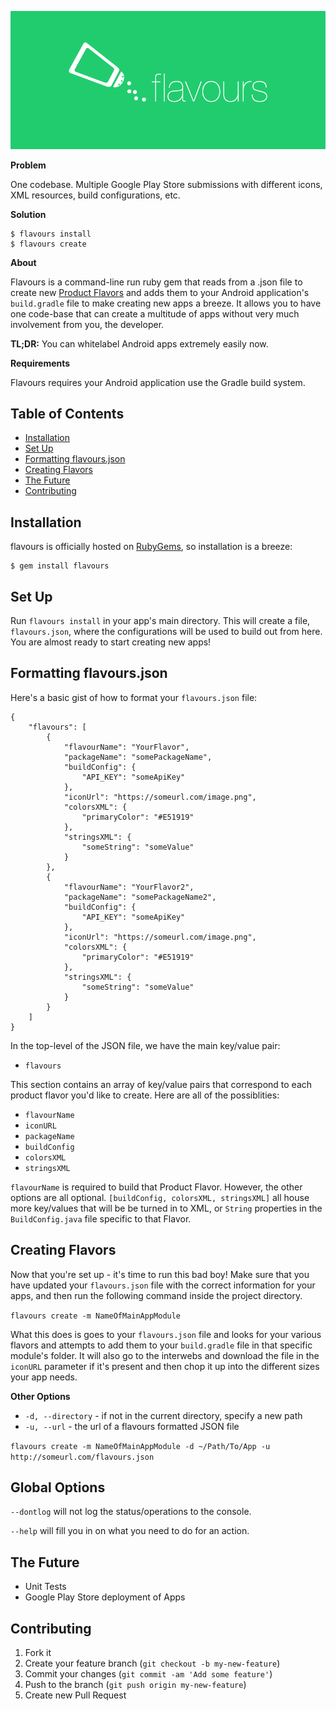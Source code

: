 ![banner](resources/banner.png)

**Problem**

One codebase. Multiple Google Play Store submissions with different icons, XML resources, build configurations, etc.

**Solution**

```
$ flavours install
$ flavours create
```

**About**

Flavours is a command-line run ruby gem that reads from a .json file to create new [Product Flavors](http://tools.android.com/tech-docs/new-build-system/user-guide#TOC-Product-flavors) and adds them to your Android application's `build.gradle` file to make creating new apps a breeze. It allows you to have one code-base that can create a multitude of apps without very much involvement from you, the developer.

**TL;DR:** You can whitelabel Android apps extremely easily now.

**Requirements**

Flavours requires your Android application use the Gradle build system.

## Table of Contents

* [Installation](#installation)
* [Set Up](#set-up)
* [Formatting flavours.json](#formatting-flavoursjson)
* [Creating Flavors](#creating-flavors)
* [The Future](#the-future)
* [Contributing](#contributing)

## Installation

flavours is officially hosted on [RubyGems](http://rubygems.org/gems/flavours), so installation is a breeze:

    $ gem install flavours

## Set Up

Run `flavours install` in your app's main directory. This will create a file, `flavours.json`, where the configurations will be used to build out from here. You are almost ready to start creating new apps!

## Formatting flavours.json

Here's a basic gist of how to format your `flavours.json` file:

```
{
    "flavours": [
        {
            "flavourName": "YourFlavor",
            "packageName": "somePackageName",
            "buildConfig": {
                "API_KEY": "someApiKey"
            },
            "iconUrl": "https://someurl.com/image.png",
            "colorsXML": {
                "primaryColor": "#E51919"
            },
            "stringsXML": {
                "someString": "someValue"
            }
        },
        {
            "flavourName": "YourFlavor2",
            "packageName": "somePackageName2",
            "buildConfig": {
                "API_KEY": "someApiKey"
            },
            "iconUrl": "https://someurl.com/image.png",
            "colorsXML": {
                "primaryColor": "#E51919"
            },
            "stringsXML": {
                "someString": "someValue"
            }
        }
    ]
}
```

In the top-level of the JSON file, we have the main key/value pair:

* `flavours`

This section contains an array of key/value pairs that correspond to each product flavor you'd like to create. Here are all of the possiblities:

* `flavourName`
* `iconURL`
* `packageName`
* `buildConfig`
* `colorsXML`
* `stringsXML`

`flavourName` is required to build that Product Flavor. However, the other options are all optional. `[buildConfig, colorsXML, stringsXML]` all house more key/values that will be be turned in to XML, or `String` properties in the `BuildConfig.java` file specific to that Flavor.

## Creating Flavors

Now that you're set up - it's time to run this bad boy! Make sure that you have updated your `flavours.json` file with the correct information for your apps, and then run the following command inside the project directory.

`flavours create -m NameOfMainAppModule`

What this does is goes to your `flavours.json` file and looks for your various flavors and attempts to add them to your `build.gradle` file in that specific module's folder. It will also go to the interwebs and download the file in the `iconURL` parameter if it's present and then chop it up into the different sizes your app needs.

**Other Options**

* `-d, --directory` - if not in the current directory, specify a new path
* `-u, --url` - the url of a flavours formatted JSON file

`flavours create -m NameOfMainAppModule -d ~/Path/To/App -u http://someurl.com/flavours.json`

## Global Options

`--dontlog` will not log the status/operations to the console.

`--help` will fill you in on what you need to do for an action.

## The Future

* Unit Tests
* Google Play Store deployment of Apps

## Contributing

1. Fork it
2. Create your feature branch (`git checkout -b my-new-feature`)
3. Commit your changes (`git commit -am 'Add some feature'`)
4. Push to the branch (`git push origin my-new-feature`)
5. Create new Pull Request
